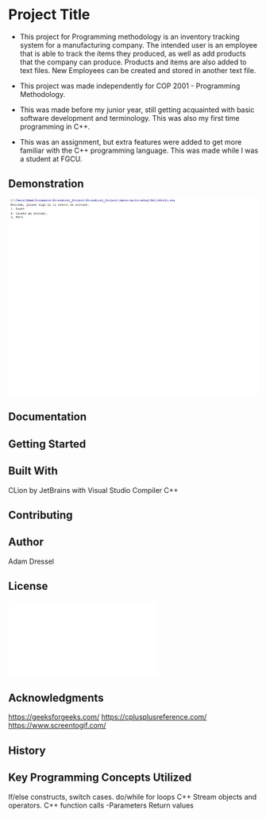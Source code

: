 # Project Title
- This project for Programming methodology is an inventory tracking system for a manufacturing company. The intended user is an employee that is able to track the items they produced, as well as add products that the company can produce. Products and items are also added to text files. New Employees can be created and stored in another text file.

- This project was made independently for COP 2001 - Programming Methodology.
- This was made before my junior year, still getting acquainted with basic software development and terminology. This was also my first time programming in C++.
- This was an assignment, but extra features were added to get more familiar with the C++ programming language.
This was made while I was a student at FGCU.

## Demonstration
![](Project_Demo.gif)

## Documentation

## Getting Started


## Built With
CLion by JetBrains with Visual Studio Compiler
C++
## Contributing


## Author
Adam Dressel

## License
![](LICENSE.md)

## Acknowledgments
https://geeksforgeeks.com/
https://cplusplusreference.com/
https://www.screentogif.com/
## History


## Key Programming Concepts Utilized
If/else constructs, switch cases.
do/while for loops
C++ Stream objects and operators.
C++ function calls
  -Parameters Return values

